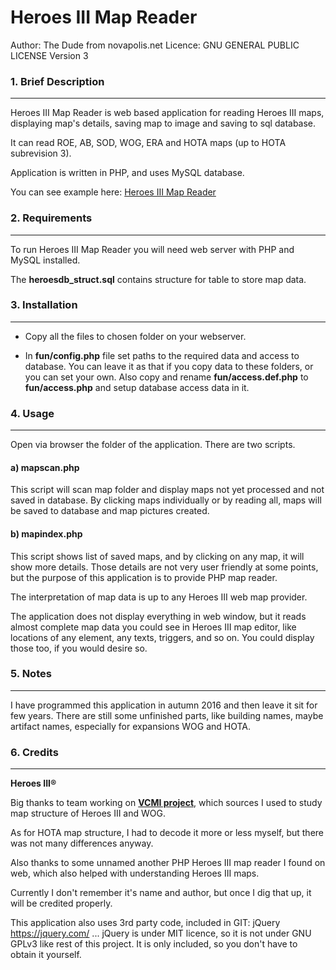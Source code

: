 Heroes III Map Reader
======

Author: The Dude from novapolis.net
Licence: GNU GENERAL PUBLIC LICENSE Version 3


### 1. Brief Description
---------------------------
  Heroes III Map Reader is web based application for reading Heroes III maps, displaying map's details, saving map to image and saving to sql database.

  It can read ROE, AB, SOD, WOG, ERA and HOTA maps (up to HOTA subrevision 3).

  Application is written in PHP, and uses MySQL database.

  You can see example here: [Heroes III Map Reader](http://heroes.novapolis.net/)


### 2. Requirements
---------------------------
  To run Heroes III Map Reader you will need web server with PHP and MySQL installed.

  The **heroesdb_struct.sql** contains structure for table to store map data.


### 3. Installation
---------------------------
  * Copy all the files to chosen folder on your webserver.

  * In **fun/config.php** file set paths to the required data and access to database. You can leave it as that if you copy data to these folders, or you can set your own.
    Also copy and rename **fun/access.def.php** to **fun/access.php** and setup database access data in it.


### 4. Usage
---------------------------
  Open via browser the folder of the application. There are two scripts.

####  a) mapscan.php

  This script will scan map folder and display maps not yet processed and not saved in database.
  By clicking maps individually or by reading all, maps will be saved to database and map pictures created.


####  b) mapindex.php

  This script shows list of saved maps, and by clicking on any map, it will show more details.
  Those details are not very user friendly at some points, but the purpose of this application is to provide PHP map reader.

  The interpretation of map data is up to any Heroes III web map provider.

  The application does not display everything in web window, but it reads almost complete map data you could see in Heroes III map editor, like locations of any element, any texts, triggers, and so on. You could display those too, if you would desire so.

### 5. Notes
---------------------------
  I have programmed this application in autumn 2016 and then leave it sit for few years. There are still some unfinished parts, like building names, maybe artifact names, especially for expansions WOG and HOTA.

### 6. Credits
---------------------------
  **Heroes III®**

  Big thanks to team working on **[VCMI project](https://vcmi.eu/)**, which sources I used to study map structure of Heroes III and WOG.

  As for HOTA map structure, I had to decode it more or less myself, but there was not many differences anyway.

  Also thanks to some unnamed another PHP Heroes III map reader I found on web, which also helped with understanding Heroes III maps.

  Currently I don't remember it's name and author, but once I dig that up, it will be credited properly.

  This application also uses 3rd party code, included in GIT:
  jQuery  https://jquery.com/ ... jQuery is under MIT licence, so it is not under GNU GPLv3 like rest of this project. It is only included, so you don't have to obtain it yourself.


